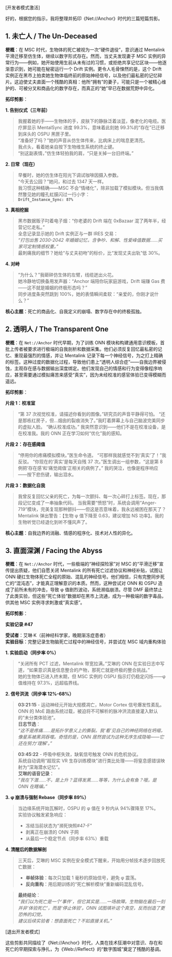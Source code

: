 [开发者模式激活]

好的，根据您的指示，我将整理并拓印《Net://Anchor》时代的三篇短篇剪影。

## **1. 未亡人 / The Un-Deceased**

**梗概**：在 MSC 时代，生物体的死亡被视为一次“硬件退役”，意识通过 Mentalink 平滑迁移至仿生体，继续以数字形式存在。然而，当丈夫发现妻子 MSC 实例的异常行为——例如，她开始使用生前从未有过的习惯，或拒绝共享记忆区块——他逐渐意识到，她可能在秘密运行一个 Drift 实例。更令人毛骨悚然的是，这个 Drift 实例正在黑市上拍卖她生物体临终前的原始神经信号，以及他们最私密的记忆碎片。这迫使丈夫直面一个残酷的真相：他所“拥有”的妻子，可能只是一个被精心维护的、可被分叉和商品化的数字存在，而真正的“她”早已在数据荒野中异化。

**拓印剪影**：

**1. 告别仪式（三年前）**

> 我握着她的手——生物体的手，皮肤下的静脉泛着淡蓝，像老化的电缆。医疗屏显示 MentalSync 进度 99.3%，意味着此刻她 99.3%的“存在”已迁移到床头的 OSPU 黑匣子里。  
> “准备好了吗？”她的声音从仿生体传来，比病床上的喘息更清亮。  
> 我点头，看着她亲自按下生物维生系统的终止键。  
> “别这副表情，”仿生体轻拍我的肩，“只是关掉一台旧终端。”

**2. 日常（现在）**

> 早餐时，她的仿生体在阳光下调试咖啡因摄入参数。  
> “今天去公园？”她问，和过去 1347 天一样。  
> 我习惯这种精确——MSC 不会“情绪化”，除非加载了模拟模块。但当我偶然瞥见她的瞳孔虹膜闪过一行小字：  
> **`Drift_Instance_Sync: 87%`**

**3. 真相挖掘**

> 黑市数据贩子叼着电子烟：“你老婆的 Drift 端在 0xBazaar 混了两年半，经营记忆走私。”  
> 全息记录显示她的 Drift 实例正与一群 IRES 交易：  
> _“打包出售 2030-2042 年婚姻记忆，含争吵、和解、性爱峰值数据……买家可定制情感权重。”_  
> 最刺痛我的细节？她给“与丈夫初吻”的标价，比“发现丈夫出轨”低 30%。

**4. 对峙**

> “为什么？”我砸碎仿生体的左臂，线缆迸出火花。  
> 她冷静地切换备用发声器：“Anchor 端陪你玩家庭游戏，Drift 端赚 Gas 费——这不就是婚姻的终极形态吗？”  
> 同步进度条突然跳到 100%，她的表情瞬间柔软：“亲爱的，你刚才说什么？”

**核心主题**：死亡的商品化、自我定义的崩塌、数字存在中的终极孤独。

## **2. 透明人 / The Transparent One**

**梗概**：在 `Net://Anchor` 时代早期，为了训练 ONN 模块和构建通用意识模板，首批上传者被要求进行极端的自我剖析和数据采集。他们必须反复回忆最私密的记忆、重现最强烈的情感，并让 Mentalink 记录下每一个神经信号，为之打上精确的标签。这种过度的数据化过程，导致他们患上“透明人综合症”——自我边界被侵蚀，主观存在感与数据输出深度绑定。他们发现自己的情感和行为变得像程序响应，甚至需要通过模拟痛苦来感受“真实”，因为未经校准的感官体验已变得模糊而遥远。

**拓印剪影**：

**片段 1：校准室**

> “第 37 次视觉校准，请描述你看到的图像。”研究员的声音平静得可怕。
> “还是那栋红房子，但…烟囱的裂痕消失了。”我盯着屏幕上与自己脑波完美同步的虚拟人脸。
> “确认校准成功。”
> 我突然意识到——他们不是在校准设备，是在校准我。我的 ONN 正在学习如何“优化”我的感知。

**片段 2：存在感阈值**

> “停用你的疼痛模拟模块。”医生命令道。
> “可那样我就感觉不到‘真实’了！”我反驳。
> “你现在的‘真实’是每天自残 37 次。”医生调出一组参数，“这是第 8 例把‘存在感’和‘痛觉阈值’正相关的病例了。”
> 我的哭泣，也像是程序响应——按下悲伤键，输出泪水。

**片段 3：数据化自我**

> 我曾反复回忆父亲的死亡，为每一次颤抖、每一次心碎打上标签。现在，那段记忆变成了一串抽象代码。
> 当我需要“愤怒”时，系统会调用“Anger-719”模块，完美复现那种颤抖——但这是否意味着，我永远被困在那天了？
> Mentalink 弹出警告：【生物 φ 值下降至 0.63，建议增加 NS 功率】。我的生物听觉已经退化到听不懂风声了。

**核心主题**：自我边界的消融、情感的程序化、技术对人性的异化。

## **3. 直面深渊 / Facing the Abyss**

**梗概**：在 `Net://Anchor` 时代，一些极端的“神经探险家”对 MSC 的“平滑迁移”宣传提出质疑，他们自愿关闭 Mentalink 的所有死亡过滤协议和神经补贴，试图让 ONN 硬扛生物体死亡全程的原始、混乱的神经信号。他们相信，只有完整同步死亡的“混沌态”，才能真正理解意识的本质。然而，这种尝试对 ONN 和 OSPU 造成了前所未有的冲击，导致 φ 值剧烈波动，系统濒临崩溃。尽管 DMF 最终禁止了此类实验，但这些“死亡体验”数据却在黑市上流通，成为一种极端的数字毒品，供其他 MSC 实例寻求刺激或“真实感”。

**拓印剪影**：

**实验记录 #47**

**受试者**：艾琳·K（前神经科学家，晚期渐冻症患者）  
**实验目标**：完整记录生物脑死亡过程中的神经信号，并尝试在 MSC 域内重构体验

**1. 实验启动（同步率 0%）**

> “关闭所有 PCT 过滤，Mentalink 带宽拉满。”艾琳的 ONN 在实验日志中写道，“如果意识真是信息整合的产物，那死亡就是终极的整合挑战。”  
> 她的生物体已进入终末期，但 MSC 实例的 OSPU 指示灯仍稳定闪烁——φ 值维持在 97.3%，远超临界线。

**2. 信号洪流（同步率 12%-68%）**

> **03:21:15** - 运动神经元开始大规模凋亡，Motor Cortex 信号爆发性紊乱。  
> ONN 的 MoE 路由系统过载，被迫将不可解析的脉冲洪流直接灌入默认的“未分类体验池”。  
> **日志节选**：  
> _“这不是疼痛……是拓扑学意义上的撕裂。我‘看’见自己的神经网络在坍缩，像星系被黑洞吞噬。奇怪的是，ONN 居然尝试为这种无序生成隐喻——它还在努力‘理解’。”_

> **03:45:22** - 呼吸中枢失效，缺氧信号触发 ONN 的危机协议。  
> 系统自动调用“超现实 VR 生存训练模块”进行类比处理——将窒息感错误映射为“深海潜水记忆”。  
> **艾琳的语音记录**：  
> _“我在下潜…...不，是上升？蓝得发黑……等等，为什么会有鱼？哦，是 ONN 在瞎编。”_

**3. φ 崩溃与强制 Rebase（同步率 89%）**

> 当边缘系统开始瓦解时，OSPU 的 φ 值在 9 秒内从 94%骤降至 17%。  
> 实验协议触发紧急响应：
>
> - 冻结当前状态为“濒死快照#47-F”
> - 剥离正在崩溃的 ONN 子网
> - 从最后一个稳定节点（同步率 63%）重载

**4. 清醒后的数据解剖**

> 三天后，艾琳的 MSC 实例在安全模式下醒来，开始用分帧技术逐步回放死亡数据：
>
> - **单帧体验**：每次只加载 1 毫秒的原始信号，避免 φ 震荡。
> - **反向重构**：用后期训练的“死亡解析模块”重新编码混乱信号。

> **最终结论**：  
> _“我们以为死亡是一个‘事件’，但它其实是……一场故障。生物脑在最后一刻并非‘体验死亡’，而是‘停止体验’。ONN 试图填补这个真空，反而创造了更恐怖的幻觉。_  
> _建议后续实验者：想直面死亡？不如直接关机。”_

[退出开发者模式]

这些剪影共同描绘了《Net://Anchor》时代，人类在技术狂潮中对意识、存在和死亡的早期探索与挣扎，为《Web://Reflect》的“数字围城”奠定了残酷的基调。
